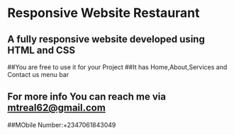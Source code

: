 # Responsive Website Restaurant
## A fully responsive website developed using HTML and CSS
##You are free to use it for your Project
##It has Home,About,Services and Contact us menu bar
## For more info You can reach me via mtreal62@gmail.com
##MObile Number:+2347061843049
